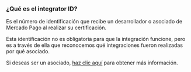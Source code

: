 ### ¿Qué es el integrator ID?

Es el número de identificación que recibe un desarrollador o asociado de Mercado Pago al realizar su certificación.

Esta identificación no es obligatoria para que la integración funcione, pero es a través de ella que reconocemos qué integraciones fueron realizadas por qué asociado.

Si deseas ser un asociado, [haz clic aquí](https://www.mercadopago[FAKER][URL][DOMAIN]/developers/es/developer-program) para obtener más información.
